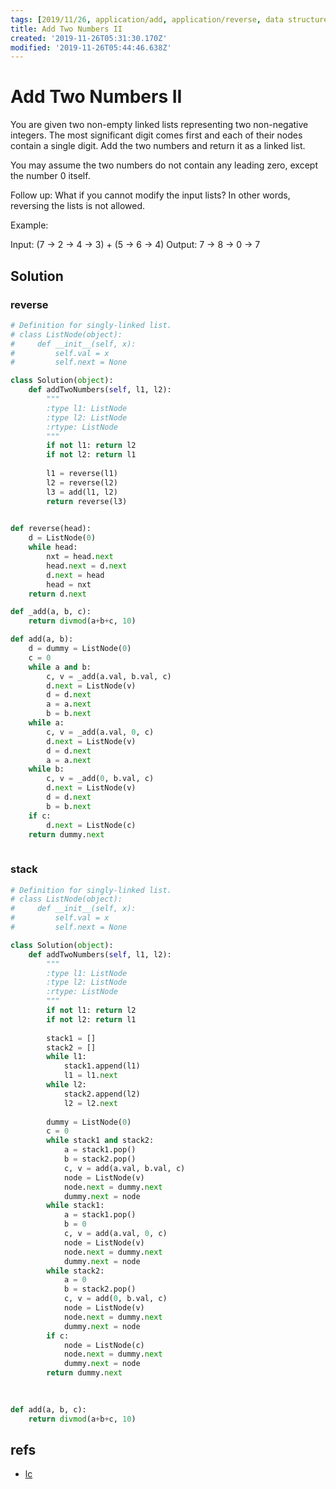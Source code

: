 ```yaml
---
tags: [2019/11/26, application/add, application/reverse, data structure/linked-list, leetcode/445]
title: Add Two Numbers II
created: '2019-11-26T05:31:30.170Z'
modified: '2019-11-26T05:44:46.638Z'
---
```


# Add Two Numbers II

You are given two non-empty linked lists representing two non-negative integers. The most significant digit comes first and each of their nodes contain a single digit. Add the two numbers and return it as a linked list.

You may assume the two numbers do not contain any leading zero, except the number 0 itself.

Follow up:
What if you cannot modify the input lists? In other words, reversing the lists is not allowed.

Example:

Input: (7 -> 2 -> 4 -> 3) + (5 -> 6 -> 4)
Output: 7 -> 8 -> 0 -> 7

## Solution

### reverse

```python
# Definition for singly-linked list.
# class ListNode(object):
#     def __init__(self, x):
#         self.val = x
#         self.next = None

class Solution(object):
    def addTwoNumbers(self, l1, l2):
        """
        :type l1: ListNode
        :type l2: ListNode
        :rtype: ListNode
        """
        if not l1: return l2
        if not l2: return l1
        
        l1 = reverse(l1)
        l2 = reverse(l2)
        l3 = add(l1, l2)
        return reverse(l3)
    

def reverse(head):
    d = ListNode(0)
    while head:
        nxt = head.next
        head.next = d.next
        d.next = head
        head = nxt
    return d.next

def _add(a, b, c):
    return divmod(a+b+c, 10)

def add(a, b):
    d = dummy = ListNode(0)
    c = 0
    while a and b:
        c, v = _add(a.val, b.val, c)
        d.next = ListNode(v)
        d = d.next
        a = a.next
        b = b.next
    while a:
        c, v = _add(a.val, 0, c)
        d.next = ListNode(v)
        d = d.next
        a = a.next
    while b:
        c, v = _add(0, b.val, c)
        d.next = ListNode(v)
        d = d.next
        b = b.next
    if c:
        d.next = ListNode(c)
    return dummy.next
        
```

### stack

```python
# Definition for singly-linked list.
# class ListNode(object):
#     def __init__(self, x):
#         self.val = x
#         self.next = None

class Solution(object):
    def addTwoNumbers(self, l1, l2):
        """
        :type l1: ListNode
        :type l2: ListNode
        :rtype: ListNode
        """
        if not l1: return l2
        if not l2: return l1
        
        stack1 = []
        stack2 = []
        while l1:
            stack1.append(l1)
            l1 = l1.next
        while l2:
            stack2.append(l2)
            l2 = l2.next
        
        dummy = ListNode(0)
        c = 0
        while stack1 and stack2:
            a = stack1.pop()
            b = stack2.pop()
            c, v = add(a.val, b.val, c)
            node = ListNode(v)
            node.next = dummy.next
            dummy.next = node
        while stack1:
            a = stack1.pop()
            b = 0
            c, v = add(a.val, 0, c)
            node = ListNode(v)
            node.next = dummy.next
            dummy.next = node
        while stack2:
            a = 0
            b = stack2.pop()
            c, v = add(0, b.val, c)
            node = ListNode(v)
            node.next = dummy.next
            dummy.next = node
        if c:
            node = ListNode(c)
            node.next = dummy.next
            dummy.next = node
        return dummy.next
            
            

def add(a, b, c):
    return divmod(a+b+c, 10)
```

## refs

* [lc](https://leetcode.com/problems/add-two-numbers-ii/)

